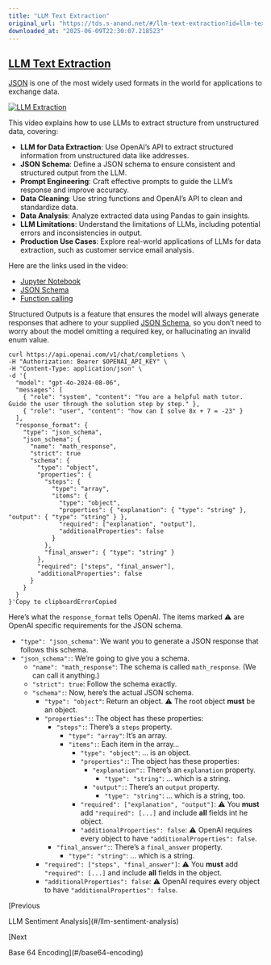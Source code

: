 ```yaml
---
title: "LLM Text Extraction"
original_url: "https://tds.s-anand.net/#/llm-text-extraction?id=llm-text-extraction"
downloaded_at: "2025-06-09T22:30:07.218523"
---
```


[LLM Text Extraction](#/llm-text-extraction?id=llm-text-extraction)
-------------------------------------------------------------------

[JSON](#/json) is one of the most widely used formats in the world for applications to exchange data.

[![LLM Extraction](https://i.ytimg.com/vi_webp/72514uGffPE/sddefault.webp)](https://youtu.be/72514uGffPE)

This video explains how to use LLMs to extract structure from unstructured data, covering:

* **LLM for Data Extraction**: Use OpenAI’s API to extract structured information from unstructured data like addresses.
* **JSON Schema**: Define a JSON schema to ensure consistent and structured output from the LLM.
* **Prompt Engineering**: Craft effective prompts to guide the LLM’s response and improve accuracy.
* **Data Cleaning**: Use string functions and OpenAI’s API to clean and standardize data.
* **Data Analysis**: Analyze extracted data using Pandas to gain insights.
* **LLM Limitations**: Understand the limitations of LLMs, including potential errors and inconsistencies in output.
* **Production Use Cases**: Explore real-world applications of LLMs for data extraction, such as customer service email analysis.

Here are the links used in the video:

* [Jupyter Notebook](https://colab.research.google.com/drive/1Z8mG-RPTSYY4qwkoNdzRTc4StbnwOXeE)
* [JSON Schema](https://json-schema.org/)
* [Function calling](https://platform.openai.com/docs/guides/function-calling)

Structured Outputs is a feature that ensures the model will always generate responses that adhere to your supplied
[JSON Schema](https://json-schema.org/overview/what-is-jsonschema), so you don’t need to worry about the model omitting a required key,
or hallucinating an invalid enum value.

```
curl https://api.openai.com/v1/chat/completions \
-H "Authorization: Bearer $OPENAI_API_KEY" \
-H "Content-Type: application/json" \
-d '{
  "model": "gpt-4o-2024-08-06",
  "messages": [
    { "role": "system", "content": "You are a helpful math tutor. Guide the user through the solution step by step." },
    { "role": "user", "content": "how can I solve 8x + 7 = -23" }
  ],
  "response_format": {
    "type": "json_schema",
    "json_schema": {
      "name": "math_response",
      "strict": true
      "schema": {
        "type": "object",
        "properties": {
          "steps": {
            "type": "array",
            "items": {
              "type": "object",
              "properties": { "explanation": { "type": "string" }, "output": { "type": "string" } },
              "required": ["explanation", "output"],
              "additionalProperties": false
            }
          },
          "final_answer": { "type": "string" }
        },
        "required": ["steps", "final_answer"],
        "additionalProperties": false
      }
    }
  }
}'Copy to clipboardErrorCopied
```

Here’s what the `response_format` tells OpenAI. The items marked ⚠️ are OpenAI specific requirements for the JSON schema.

* `"type": "json_schema"`: We want you to generate a JSON response that follows this schema.
* `"json_schema":`: We’re going to give you a schema.
  + `"name": "math_response"`: The schema is called `math_response`. (We can call it anything.)
  + `"strict": true`: Follow the schema exactly.
  + `"schema":`: Now, here’s the actual JSON schema.
    - `"type": "object"`: Return an object. ⚠️ The root object **must** be an object.
    - `"properties":`: The object has these properties:
      * `"steps":`: There’s a `steps` property.
        + `"type": "array"`: It’s an array.
        + `"items":`: Each item in the array…
          - `"type": "object"`: … is an object.
          - `"properties":`: The object has these properties:
            * `"explanation":`: There’s an `explanation` property.
              + `"type": "string"`: … which is a string.
            * `"output":`: There’s an `output` property.
              + `"type": "string"`: … which is a string, too.
          - `"required": ["explanation", "output"]`: ⚠️ You **must** add `"required": [...]` and include **all** fields int he object.
          - `"additionalProperties": false`: ⚠️ OpenAI requires every object to have `"additionalProperties": false`.
      * `"final_answer":`: There’s a `final_answer` property.
        + `"type": "string"`: … which is a string.
    - `"required": ["steps", "final_answer"]`: ⚠️ You **must** add `"required": [...]` and include **all** fields in the object.
    - `"additionalProperties": false`: ⚠️ OpenAI requires every object to have `"additionalProperties": false`.

[Previous

LLM Sentiment Analysis](#/llm-sentiment-analysis)

[Next

Base 64 Encoding](#/base64-encoding)